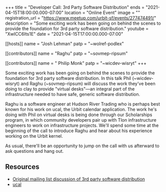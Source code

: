+++
title = "Developer Call: 3rd Party Software Distribution"
ends = "2021-04-15T18:00:00.000-07:00"
location = "Online Event"
image = ""
registration_url = "https://www.meetup.com/urbit-sf/events/277474491/"
description = "Some exciting work has been going on behind the scenes to provide the foundation for 3rd party software distribution."
youtube = "XwICC6Its1E"
date = "2021-04-15T17:00:00.000-07:00"

[[hosts]]
name = "Josh Lehman"
patp = "~wolref-podlex"

[[contributors]]
name = "Raghu"
patp = "~sovmep-ripsum"

[[contributors]]
name = " Philip Monk"
patp = "~wicdev-wisryt"
+++

Some exciting work has been going on behind the scenes to provide the foundation for 3rd party software distribution. In this talk Phil (~wicdev-wisryt) and Raghu (~sovmep-ripsum) will discuss the work they've been doing to clay to provide "virtual desks"—an integral part of the infrastructure needed to have safe, generic software distribution.

Raghu is a software engineer at Hudson River Trading who is perhaps best known for his work on ucal, the Urbit calendar application. The work he's doing with Phil on virtual desks is being done through our Scholarships program, in which community developers pair up with Tlon infrastructure engineers to work on infrastructure projects. We'll spend some time at the beginning of the call to introduce Raghu and hear about his experience working on the Urbit kernel.

As usual, there'll be an opportunity to jump on the call with us afterward to ask questions and hang out.

## Resources

- [Original mailing list discussion of 3rd party software distribution](https://groups.google.com/a/urbit.org)
- [ucal](https://github.com/taalhavras/ucal)
